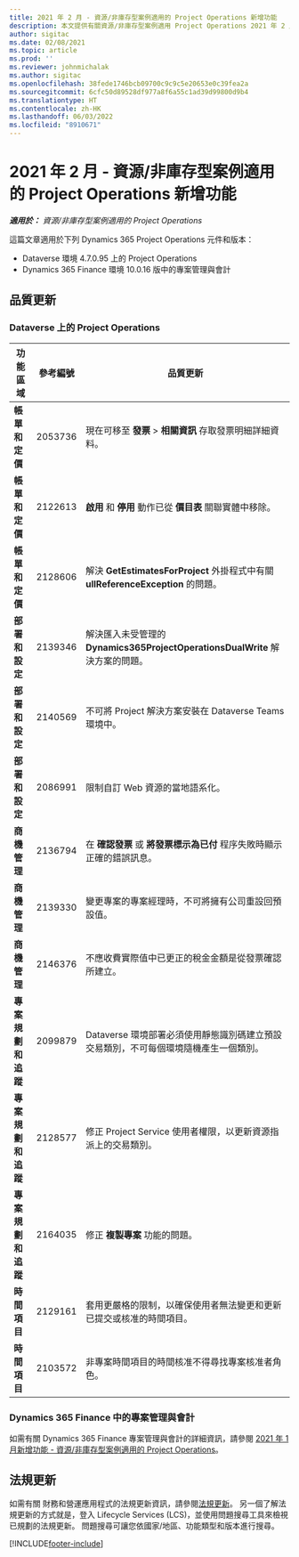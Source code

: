 ```yaml
---
title: 2021 年 2 月 - 資源/非庫存型案例適用的 Project Operations 新增功能
description: 本文提供有關資源/非庫存型案例適用 Project Operations 2021 年 2 月發行版本中所提供之品質更新的資訊。
author: sigitac
ms.date: 02/08/2021
ms.topic: article
ms.prod: ''
ms.reviewer: johnmichalak
ms.author: sigitac
ms.openlocfilehash: 38fede1746bcb09700c9c9c5e20653e0c39fea2a
ms.sourcegitcommit: 6cfc50d89528df977a8f6a55c1ad39d99800d9b4
ms.translationtype: HT
ms.contentlocale: zh-HK
ms.lasthandoff: 06/03/2022
ms.locfileid: "8910671"
---
```

# <a name="whats-new-february-2021---project-operations-for-resourcenon-stocked-based-scenarios"></a>2021 年 2 月 - 資源/非庫存型案例適用的 Project Operations 新增功能

_**適用於：** 資源/非庫存型案例適用的 Project Operations_

這篇文章適用於下列 Dynamics 365 Project Operations 元件和版本：

- Dataverse 環境 4.7.0.95 上的 Project Operations
- Dynamics 365 Finance 環境 10.0.16 版中的專案管理與會計 

## <a name="quality-updates"></a>品質更新

### <a name="project-operations-on-dataverse"></a>Dataverse 上的 Project Operations

| **功能區域** | **參考編號** | **品質更新** |
| --- | --- | --- |
| **帳單和定價** | 2053736 | 現在可移至 **發票** > **相關資訊** 存取發票明細詳細資料。 |
| **帳單和定價** | 2122613 | **啟用** 和 **停用** 動作已從 **價目表** 關聯實體中移除。 |
| **帳單和定價** | 2128606 | 解決 **GetEstimatesForProject** 外掛程式中有關 **ullReferenceException** 的問題。 |
| **部署和設定** | 2139346 | 解決匯入未受管理的 **Dynamics365ProjectOperationsDualWrite** 解決方案的問題。 |
| **部署和設定** | 2140569 | 不可將 Project 解決方案安裝在 Dataverse Teams 環境中。 |
| **部署和設定** | 2086991 | 限制自訂 Web 資源的當地語系化。 |
| **商機管理** | 2136794 | 在 **確認發票** 或 **將發票標示為已付** 程序失敗時顯示正確的錯誤訊息。 |
| **商機管理** | 2139330 | 變更專案的專案經理時，不可將擁有公司重設回預設值。 |
| **商機管理** | 2146376 | 不應收費實際值中已更正的稅金金額是從發票確認所建立。 |
| **專案規劃和追蹤** | 2099879 | Dataverse 環境部署必須使用靜態識別碼建立預設交易類別，不可每個環境隨機產生一個類別。 |
| **專案規劃和追蹤** | 2128577 | 修正 Project Service 使用者權限，以更新資源指派上的交易類別。 |
| **專案規劃和追蹤** | 2164035 | 修正 **複製專案** 功能的問題。 |
| **時間項目** | 2129161 | 套用更嚴格的限制，以確保使用者無法變更和更新已提交或核准的時間項目。 |
| **時間項目** | 2103572 | 非專案時間項目的時間核准不得尋找專案核准者角色。 |

### <a name="project-management-and-accounting-in-dynamics-365-finance"></a>Dynamics 365 Finance 中的專案管理與會計 

如需有關 Dynamics 365 Finance 專案管理與會計的詳細資訊，請參閱 [2021 年 1 月新增功能 - 資源/非庫存型案例適用的 Project Operations](whats-new-jan-2021-resource-based.md)。


## <a name="regulatory-updates"></a>法規更新

如需有關 財務和營運應用程式的法規更新資訊，請參閱[法規更新](/dynamics365/finance/localizations/regulatory-updates)。 另一個了解法規更新的方式就是，登入 Lifecycle Services (LCS)，並使用問題搜尋工具來檢視已規劃的法規更新。 問題搜尋可讓您依國家/地區、功能類型和版本進行搜尋。


[!INCLUDE[footer-include](../includes/footer-banner.md)]